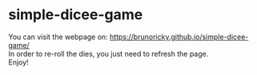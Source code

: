 # simple-dicee-game
You can visit the webpage on: https://brunoricky.github.io/simple-dicee-game/
<br>
In order to re-roll the dies, you just need to refresh the page.
<br>
Enjoy!
